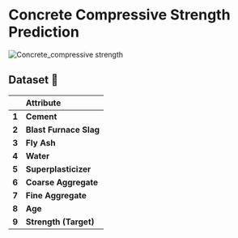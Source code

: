 # Concrete Compressive Strength Prediction
![Concrete_compressive strength](https://github.com/alifrmf/Concrete-Compressive-Strength-Prediction/assets/105715834/b0b588ce-6afc-41b1-966b-6da455043cf0)


## Dataset 📔

|       | **Attribute** |
| :---  |     :---      |    
| **1** | **Cement** |               
| **2** | **Blast Furnace Slag** |                     
| **3** | **Fly Ash** |
| **4** | **Water** |
| **5** | **Superplasticizer** |                   
| **6** | **Coarse Aggregate** |
| **7** | **Fine Aggregate** |  
| **8** | **Age** |
| **9** | **Strength (Target)** |
